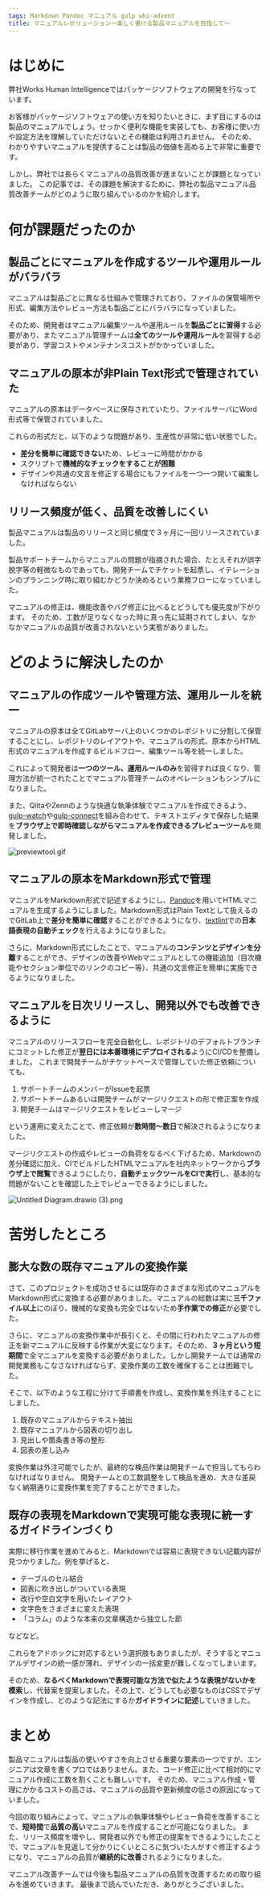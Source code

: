 ```yaml
---
tags: Markdown Pandoc マニュアル gulp whi-advent
title: マニュアルレボリューション〜楽しく書ける製品マニュアルを目指して〜
---
```


# はじめに
弊社Works Human Intelligenceではパッケージソフトウェアの開発を行なっています。

お客様がパッケージソフトウェアの使い方を知りたいときに、まず目にするのは製品のマニュアルでしょう。せっかく便利な機能を実装しても、お客様に使い方や設定方法を理解していただけないとその機能は利用されません。
そのため、わかりやすいマニュアルを提供することは製品の価値を高める上で非常に重要です。

しかし、弊社では長らくマニュアルの品質改善が進まないことが課題となっていました。
この記事では、その課題を解決するために、弊社の製品マニュアル品質改善チームがどのように取り組んでいるのかを紹介します。

# 何が課題だったのか

## 製品ごとにマニュアルを作成するツールや運用ルールがバラバラ

マニュアルは製品ごとに異なる仕組みで管理されており、ファイルの保管場所や形式、編集方法やレビュー方法も製品ごとにバラバラになっていました。

そのため、開発者はマニュアル編集ツールや運用ルールを**製品ごとに習得**する必要があり、またマニュアル管理チームは**全てのツールや運用ルール**を習得する必要があり、学習コストやメンテナンスコストがかかっていました。

## マニュアルの原本が非Plain Text形式で管理されていた

マニュアルの原本はデータベースに保存されていたり、ファイルサーバにWord形式等で保管されていました。

これらの形式だと、以下のような問題があり、生産性が非常に低い状態でした。

- **差分を簡単に確認できない**ため、レビューに時間がかかる
- スクリプトで**機械的なチェックをすることが困難**
- デザインや共通の文言を修正する場合にもファイルを一つ一つ開いて編集しなければならない

## リリース頻度が低く、品質を改善しにくい

製品マニュアルは製品のリリースと同じ頻度で３ヶ月に一回リリースされていました。

製品サポートチームからマニュアルの問題が指摘された場合、たとえそれが誤字脱字等の軽微なものであっても、開発チームでチケットを起票し、イテレーションのプランニング時に取り組むかどうか決めるという業務フローになっていました。

マニュアルの修正は、機能改善やバグ修正に比べるとどうしても優先度が下がります。
そのため、工数が足りなくなった時に真っ先に延期されてしまい、なかなかマニュアルの品質が改善されないという実態がありました。

# どのように解決したのか

## マニュアルの作成ツールや管理方法、運用ルールを統一

マニュアルの原本は全てGitLabサーバ上のいくつかのレポジトリに分割して保管することにし、レポジトリのレイアウトや、マニュアルの形式、原本からHTML形式のマニュアルを作成するビルドフロー、編集ツール等を統一しました。

これによって開発者は**一つのツール、運用ルールのみ**を習得すれば良くなり、管理方法が統一されたことでマニュアル管理チームのオペレーションもシンプルになりました。

また、QiitaやZennのような快適な執筆体験でマニュアルを作成できるよう、
[gulp-watch](https://www.npmjs.com/package/gulp-watch)や[gulp-connect](https://www.npmjs.com/package/gulp-connect)を組み合わせて、テキストエディタで保存した結果を**ブラウザ上で即時確認しながらマニュアルを作成できるプレビューツール**を開発しました。

![previewtool.gif](https://qiita-image-store.s3.ap-northeast-1.amazonaws.com/0/67228/288e205d-1d7b-5a9d-68eb-4f65ee74f3ff.gif)


## マニュアルの原本をMarkdown形式で管理

マニュアルをMarkdown形式で記述するようにし、[Pandoc](https://pandoc.org/)を用いてHTMLマニュアルを生成するようにしました。Markdown形式はPlain Textとして扱えるのでGitLab上で**差分を簡単に確認**することができるようになり、[textlint](https://github.com/textlint/textlint)での**日本語表現の自動チェック**を行えるようになりました。

さらに、Markdown形式にしたことで、マニュアルの**コンテンツとデザインを分離**することができ、デザインの改善やWebマニュアルとしての機能追加（目次機能やセクション単位でのリンクのコピー等）、共通の文言修正を簡単に実施できるようになりました。

## マニュアルを日次リリースし、開発以外でも改善できるように

マニュアルのリリースフローを完全自動化し、レポジトリのデフォルトブランチにコミットした修正が**翌日には本番環境にデプロイされる**ようにCI/CDを整備しました。
これまで開発チームがチケットベースで管理していた修正依頼についても、

1. サポートチームのメンバーがIssueを起票
1. サポートチームあるいは開発チームがマージリクエストの形で修正案を作成
1. 開発チームはマージリクエストをレビューしマージ

という運用に変えたことで、修正依頼が**数時間〜数日**で解決されるようになりました。

マージリクエストの作成やレビューの負荷をなるべく下げるため、Markdownの差分確認に加え、CIでビルドしたHTMLマニュアルを社内ネットワークから**ブラウザ上で閲覧**できるようにしたり、**自動チェックツールをCIで実行**し、基本的な問題がないことを確認した上でレビューできるようにしました。

![Untitled Diagram.drawio (3).png](https://qiita-image-store.s3.ap-northeast-1.amazonaws.com/0/67228/487e32ab-dd26-8806-7605-c6e3cb84ed7f.png)


# 苦労したところ

## 膨大な数の既存マニュアルの変換作業
さて、このプロジェクトを成功させるには既存のさまざまな形式のマニュアルをMarkdown形式に変換する必要がありました。マニュアルの総数は実に**三千ファイル以上**にのぼり、機械的な変換も完全ではないため**手作業での修正**が必要でした。

さらに、マニュアルの変換作業中が長引くと、その間に行われたマニュアルの修正を新マニュアルに反映する作業が大変になります。そのため、**３ヶ月という短期間**で全マニュアルを変換する必要がありました。しかし開発チームでは通常の開発業務もこなさなければならず、変換作業の工数を確保することは困難でした。

そこで、以下のような工程に分けて手順書を作成し、変換作業を外注することにしました。

1. 既存のマニュアルからテキスト抽出
1. 既存マニュアルから図表の切り出し
1. 見出しや箇条書き等の整形
1. 図表の差し込み

変換作業は外注可能でしたが、最終的な検品作業は開発チームで担当してもらわなければなりません。
開発チームとの工数調整をして検品を進め、大きな差戻なく納期通りに変換作業を完了することができました。

## 既存の表現をMarkdownで実現可能な表現に統一するガイドラインづくり

実際に移行作業を進めてみると、Markdownでは容易に表現できない記載内容が見つかりました。例を挙げると、

- テーブルのセル結合
- 図表に吹き出しがついている表現
- 改行や空白文字を用いたレイアウト
- 文字色をさまざまに変えた表現
- 「コラム」のような本来の文章構造から独立した節

などなど。

これらをアドホックに対応するという選択肢もありましたが、そうするとマニュアルデザインの統一感が薄れ、デザインの一括変更が難しくなってしまいます。

そのため、**なるべくMarkdownで表現可能な方法で似たような表現がないかを模索**し、代替案を提案しました。その上で、どうしても必要なものはCSSでデザインを作成し、どのような記法にするか**ガイドラインに記述**していきました。

# まとめ

製品マニュアルは製品の使いやすさを向上させる重要な要素の一つですが、エンジニアは文章を書くプロではありません。また、コード修正に比べて相対的にマニュアル作成に工数を割くことも難しいです。
そのため、マニュアル作成・管理にかかるコストの高さは、マニュアルの品質や更新頻度の低さの原因になっていました。

今回の取り組みによって、マニュアルの執筆体験やレビュー負荷を改善することで、**短時間**で**品質の高い**マニュアルを作成することが可能になりました。
また、リリース頻度を増やし、開発者以外でも修正の提案をできるようにしたことで、マニュアルを見返して分かりにくいところに気づいた人がすぐ修正するようになり、マニュアルの品質が**継続的に改善**されるようになりました。

マニュアル改善チームでは今後も製品マニュアルの品質を改善するための取り組みを進めていきます。
最後まで読んでいただき、ありがとうございました。
